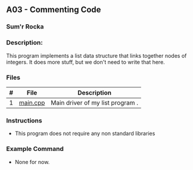 ## A03 - Commenting Code
### Sum'r Rocka
### Description:

This program implements a list data structure that links together nodes of integers. It does more stuff, but we don't need to write that here.

### Files

|   #   | File     | Description                      |
| :---: | -------- | -------------------------------- |
|   1   | [main.cpp](https://github.com/srocka0716/2143-OOP-Rocka/blob/main/Assignments/A03/main.cpp) | Main driver of my list program . |


### Instructions

- This program does not require any non standard libraries

### Example Command

- None for now.
